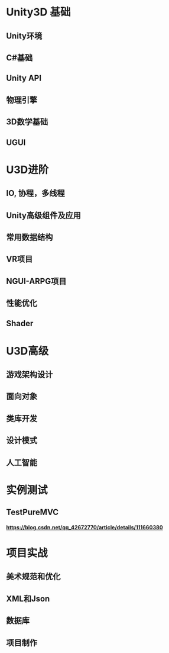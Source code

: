 # Unity3D 基础
## Unity环境
## C#基础
## Unity API
## 物理引擎
## 3D数学基础
## UGUI

# U3D进阶
## IO, 协程，多线程
## Unity高级组件及应用
## 常用数据结构
## VR项目
## NGUI-ARPG项目
## 性能优化
## Shader

# U3D高级
## 游戏架构设计
## 面向对象
## 类库开发
## 设计模式
## 人工智能

# 实例测试
## TestPureMVC
#### https://blog.csdn.net/qq_42672770/article/details/111660380


# 项目实战
## 美术规范和优化
## XML和Json
## 数据库
## 项目制作







